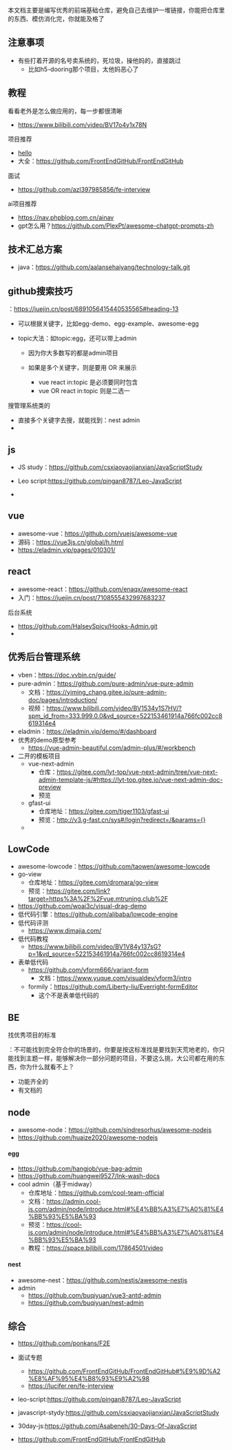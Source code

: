 本文档主要是编写优秀的前端基础仓库，避免自己去维护一堆链接，你能把仓库里的东西、模仿消化完，你就能及格了

## 注意事项

- 有些打着开源的名号卖系统的，死垃圾，操他妈的，直接跳过
  - 比如h5-dooring那个项目，太他妈恶心了

## 教程

看看老外是怎么做应用的，每一步都很清晰

- https://www.bilibili.com/video/BV17o4y1x78N

项目推荐

- [hello](https://github.com/521xueweihan/HelloGitHub)
- 大全：https://github.com/FrontEndGitHub/FrontEndGitHub

面试

- https://github.com/azl397985856/fe-interview

ai项目推荐

- https://nav.phpblog.com.cn/ainav
- gpt怎么用？https://github.com/PlexPt/awesome-chatgpt-prompts-zh



## 技术汇总方案

- java：https://github.com/aalansehaiyang/technology-talk.git





## github搜索技巧

：https://juejin.cn/post/6891056415440535565#heading-13

- 可以根据关键字，比如egg-demo、egg-example、awesome-egg

- topic大法：如topic:egg，还可以带上admin

  - 因为你大多数写的都是admin项目

  - 如果是多个关键字，则是要用 OR 来展示

    - vue react in:topic 是必须要同时包含
    - vue OR  react in:topic 则是二选一


搜管理系统类的

- 直接多个关键字去搜，就能找到：nest admin
- 



## js

- JS study：https://github.com/csxiaoyaojianxian/JavaScriptStudy
- Leo script:https://github.com/pingan8787/Leo-JavaScript



- 



## vue

- awesome-vue：https://github.com/vuejs/awesome-vue
- 源码：https://vue3js.cn/global/h.html
- https://eladmin.vip/pages/010301/



## react

- awesome-react：https://github.com/enaqx/awesome-react
- 入门：https://juejin.cn/post/7108555432997683237

后台系统

- https://github.com/HalseySpicy/Hooks-Admin.git
- 



## 优秀后台管理系统

- vben：https://doc.vvbin.cn/guide/
- pure-admin：https://github.com/pure-admin/vue-pure-admin
  - 文档：https://yiming_chang.gitee.io/pure-admin-doc/pages/introduction/
  - 视频：https://www.bilibili.com/video/BV1534y1S7HV/?spm_id_from=333.999.0.0&vd_source=522153461914a766fc002cc8619314e4
- eladmin：https://eladmin.vip/demo/#/dashboard
- 优秀的demo原型参考
  - https://vue-admin-beautiful.com/admin-plus/#/workbench
- 二开的模板项目
  - vue-next-admin
    - 仓库：https://gitee.com/lyt-top/vue-next-admin/tree/vue-next-admin-template-js/#https://lyt-top.gitee.io/vue-next-admin-doc-preview
    - 预览
  - gfast-ui
    - 仓库地址：https://gitee.com/tiger1103/gfast-ui
    - 预览：http://v3.g-fast.cn/sys#/login?redirect=/&params={}
  - 



## LowCode

- awesome-lowcode：https://github.com/taowen/awesome-lowcode
- go-view
  - 仓库地址：https://gitee.com/dromara/go-view
  - 预览：https://gitee.com/link?target=https%3A%2F%2Fvue.mtruning.club%2F
- https://github.com/woai3c/visual-drag-demo
- 低代码引擎：https://github.com/alibaba/lowcode-engine
- 低代码评测
  - https://www.dimajia.com/
- 低代码教程
  - https://www.bilibili.com/video/BV1V84y137sG?p=1&vd_source=522153461914a766fc002cc8619314e4
- 表单低代码
  - https://github.com/vform666/variant-form
    - 文档：https://www.yuque.com/visualdev/vform3/intro
  - formily：https://github.com/Liberty-liu/Everright-formEditor
    - 这个不是表单低代码的






## BE


找优秀项目的标准

：不可能找到完全符合你的场景的，你要是按这标准找是要找到天荒地老的，你只能找到主题一样，能够解决你一部分问题的项目，不要这么挑，大公司都在用的东西，你为什么就看不上？

- 功能齐全的
- 有文档的



## node

- awesome-node：https://github.com/sindresorhus/awesome-nodejs
- https://github.com/huaize2020/awesome-nodejs



#### egg

- https://github.com/hangjob/vue-bag-admin
- https://github.com/huangwei9527/Ink-wash-docs
- cool admin（基于midway）
  - 仓库地址：https://github.com/cool-team-official
  - 文档：https://admin.cool-js.com/admin/node/introduce.html#%E4%BB%A3%E7%A0%81%E4%BB%93%E5%BA%93
  - 预览：https://cool-js.com/admin/node/introduce.html#%E4%BB%A3%E7%A0%81%E4%BB%93%E5%BA%93
  - 教程：https://space.bilibili.com/17864501/video



#### nest

- awesome-nest：https://github.com/nestjs/awesome-nestjs
- admin
  - https://github.com/buqiyuan/vue3-antd-admin
  - https://github.com/buqiyuan/nest-admin



## 综合

- https://github.com/ponkans/F2E
- 面试专题
  - https://github.com/FrontEndGitHub/FrontEndGitHub#%E9%9D%A2%E8%AF%95%E4%B8%93%E9%A2%98
  - https://lucifer.ren/fe-interview
- leo-script:https://github.com/pingan8787/Leo-JavaScript

- javascript-stydy:https://github.com/csxiaoyaojianxian/JavaScriptStudy
- 30day-js:https://github.com/Asabeneh/30-Days-Of-JavaScript
- https://github.com/FrontEndGitHub/FrontEndGitHub





